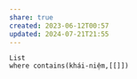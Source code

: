 ```yaml
---
share: true
created: 2023-06-12T00:57
updated: 2024-07-21T21:55
---
```

```dataview
List
where contains(khái-niệm,[[]]) 
```